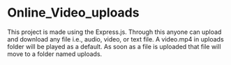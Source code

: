 # Online_Video_uploads

This project is made using the Express.js. Through this anyone can upload and download any file i.e., audio, video, or text file.
A video.mp4 in uploads folder will be played as a default. 
As soon as a file is uploaded that file will move to a folder named uploads.
